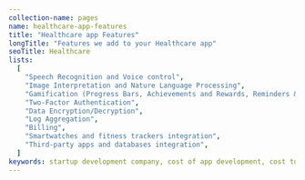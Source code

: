 ```yaml
---
collection-name: pages
name: healthcare-app-features
title: "Healthcare app Features"
longTitle: "Features we add to your Healthcare app"
seoTitle: Healthcare
lists:
  [
    "Speech Recognition and Voice control",
    "Image Interpretation and Nature Language Processing",
    "Gamification (Progress Bars, Achievements and Rewards, Reminders & Alerts)",
    "Two-Factor Authentication",
    "Data Encryption/Decryption",
    "Log Aggregation",
    "Billing",
    "Smartwatches and fitness trackers integration",
    "Third-party apps and databases integration",
  ]
keywords: startup development company, cost of app development, cost to develop an app, custom app development company, mvp development company, mvp cost calculator, mvp development, mvp for startups, healthcare, healthcare apps, helathcare development
---
```

